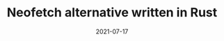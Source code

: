 ---
title: Neofetch alternative written in Rust
description: Neofetch is a TUI (Terminal User Interface) system information tool written in Bash. Neofetch may be one the most well known terminal applications, and for a good reason, it's highly configurable and looks great. However, it is slow... really slow. By no means is Bash a slow language, it just doesn't do so well with the overly massive 10,000 lines of text Neofetch consists of. Thankfully, they're are many great alternatives that do pretty much the same thing, some even do it better. By far my favorite Neofetch alternative is Fastfetch, an extremely underrated TUI application that looks nearly identical to Neofetch. Fastfetch is written in Rust, which makes it blazing fast. As soon as you touch 'Enter', 
date: 2021-07-17
slug: neofetch-alt-rust
# image:
categories:
    - 
    -
---